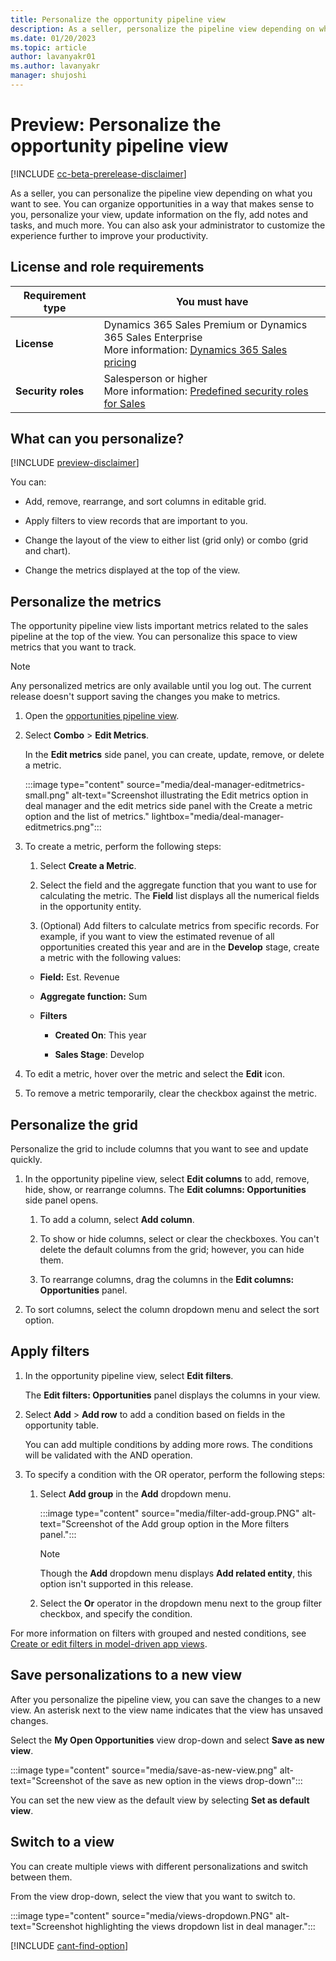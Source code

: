 ```yaml
---
title: Personalize the opportunity pipeline view
description: As a seller, personalize the pipeline view depending on what you want to see, organize opportunities in a way that makes sense to you, and personalize your view.
ms.date: 01/20/2023
ms.topic: article
author: lavanyakr01
ms.author: lavanyakr
manager: shujoshi
---
```

# Preview: Personalize the opportunity pipeline view

[!INCLUDE [cc-beta-prerelease-disclaimer](../includes/cc-beta-prerelease-disclaimer.md)]

As a seller, you can personalize the pipeline view depending on what you want to see. You can organize opportunities in a way that makes sense to you, personalize your view, update information on the fly, add notes and tasks, and much more. You can also ask your administrator to customize the experience further to improve your productivity.  

## License and role requirements

| Requirement type | You must have |  
|-----------------------|---------|
| **License** | Dynamics 365 Sales Premium or Dynamics 365 Sales Enterprise  <br>More information: [Dynamics 365 Sales pricing](https://dynamics.microsoft.com/sales/pricing/) |
| **Security roles** | Salesperson or higher <br>  More information: [Predefined security roles for Sales](security-roles-for-sales.md)|


## What can you personalize?

[!INCLUDE [preview-disclaimer](../includes/preview-disclaimer.md)]

You can:

- Add, remove, rearrange, and sort columns in editable grid.

- Apply filters to view records that are important to you.
- Change the layout of the view to either list (grid only) or combo (grid and chart).  
- Change the metrics displayed at the top of the view.

## Personalize the metrics

The opportunity pipeline view lists important metrics related to the sales pipeline at the top of the view. You can personalize this space to view metrics that you want to track.  

> [!NOTE]
> Any personalized metrics are only available until you log out. The current release doesn't support saving the changes you make to metrics.

1. Open the [opportunities pipeline view](use-opportunity-pipeline-view.md#open-the-opportunity-pipeline-view). 
1. Select **Combo** > **Edit Metrics**.

   In the **Edit metrics** side panel, you can create, update, remove, or delete a metric.

    :::image type="content" source="media/deal-manager-editmetrics-small.png" alt-text="Screenshot illustrating the Edit metrics option in deal manager and the edit metrics side panel with the Create a metric option and the list of metrics." lightbox="media/deal-manager-editmetrics.png":::

1. To create a metric, perform the following steps:
    1. Select **Create a Metric**.

    1. Select the field and the aggregate function that you want to use for calculating the metric.
       The **Field** list displays all the numerical fields in the opportunity entity. 
    1. (Optional) Add filters to calculate metrics from specific records. For example, if you want to view the estimated revenue of all opportunities created this year and are in the **Develop** stage, create a metric with the following values:

    - **Field:** Est. Revenue

    - **Aggregate function:** Sum
    - **Filters**

        - **Created On**: This year  

        - **Sales Stage**: Develop  

1. To edit a metric, hover over the metric and select the **Edit** icon.
1. To remove a metric temporarily, clear the checkbox against the metric.


## Personalize the grid

Personalize the grid to include columns that you want to see and update quickly.

1. In the opportunity pipeline view, select **Edit columns** to add, remove, hide, show, or rearrange columns.
    The **Edit columns: Opportunities** side panel opens.
    
    1. To add a column, select **Add column**.

    1. To show or hide columns, select or clear the checkboxes. You can't delete the default columns from the grid; however, you can hide them.
    1. To rearrange columns, drag the columns in the **Edit columns: Opportunities** panel.

1. To sort columns, select the column dropdown menu and select the sort option.

## Apply filters

1. In the opportunity pipeline view, select **Edit filters**.

    The **Edit filters: Opportunities** panel displays the columns in your view.

1. Select **Add** > **Add row** to add a condition based on fields in the opportunity table.

    You can add multiple conditions by adding more rows. The conditions will be validated with the AND operation.  

1. To specify a condition with the OR operator, perform the following steps: 
    1. Select **Add group** in the **Add** dropdown menu.
    
        :::image type="content" source="media/filter-add-group.PNG" alt-text="Screenshot of the Add group option in the More filters panel.":::
       
       > [!NOTE]
       > Though the **Add** dropdown menu displays **Add related entity**, this option isn't supported in this release.
   
    1. Select the **Or** operator in the dropdown menu next to the group filter checkbox, and specify the condition.

For more information on filters with grouped and nested conditions, see [Create or edit filters in model-driven app views](/powerapps/maker/model-driven-apps/create-edit-view-filters).

## Save personalizations to a new view

After you personalize the pipeline view, you can save the changes to a new view. An asterisk next to the view name indicates that the view has unsaved changes.  

Select the **My Open Opportunities** view drop-down and select **Save as new view**. 

:::image type="content" source="media/save-as-new-view.png" alt-text="Screenshot of the save as new option in the views drop-down":::

You can set the new view as the default view by selecting **Set as default view**.

## Switch to a view

You can create multiple views with different personalizations and switch between them.

From the view drop-down, select the view that you want to switch to.

:::image type="content" source="media/views-dropdown.PNG" alt-text="Screenshot highlighting the views dropdown list in deal manager.":::
 
[!INCLUDE [cant-find-option](../includes/cant-find-option.md)]




